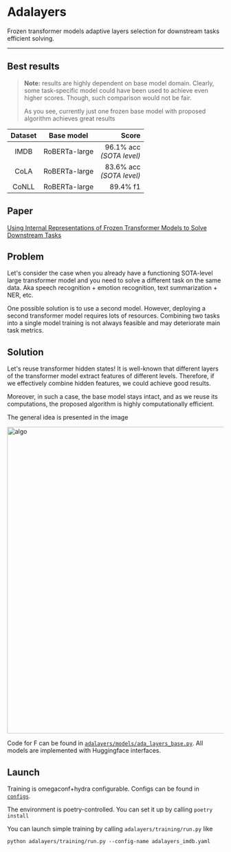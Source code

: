 # Adalayers

Frozen transformer models adaptive layers selection
for downstream tasks efficient solving.

---

## Best results

> **Note:** results are highly dependent on base model domain.
> Clearly, some task-specific model could have been used to
> achieve even higher scores. Though, such
> comparison would not be fair.
>
> As you see, currently just one frozen base model with proposed algorithm achieves great results

| Dataset | Base model | Score |
|:-----------:|:--------------:|---------:|
| IMDB        | RoBERTa-large  | 96.1% acc <br>*(SOTA level)* |
| CoLA        | RoBERTa-large  | 83.6% acc <br>*(SOTA level)* |
| CoNLL       | RoBERTa-large  | 89.4% f1  |

## Paper

[Using Internal Representations of Frozen Transformer Models to Solve Downstream Tasks](https://github.com/alexdremov/adalayers/blob/main/text_en.pdf)

## Problem

Let's consider the case when you already have a functioning SOTA-level large transformer model and you need to solve a different task on the same data.
Aka speech recognition + emotion recognition, text summarization + NER, etc.

One possible solution is to use a second model.
However, deploying a second transformer model requires lots of resources.
Combining two tasks into a single model training is not always feasible and may
deteriorate main task metrics.

## Solution

Let's reuse transformer hidden states! It is well-known that different
layers of the transformer model extract features of different levels. Therefore,
if we effectively combine hidden features, we could achieve good results.

Moreover, in such a case, the base model stays intact, and as we reuse its computations,
the proposed algorithm is highly computationally efficient.

The general idea is presented in the image

<img width="712" alt="algo" src="https://github.com/alexdremov/adalayers/assets/25539425/abbddae1-ba58-46cc-ad9a-672d38dca68f">

Code for F can be found in [`adalayers/models/ada_layers_base.py`](https://github.com/alexdremov/adalayers/blob/main/adalayers/models/ada_layers_base.py).
All models are implemented with Huggingface interfaces.

## Launch

Training is omegaconf+hydra configurable. Configs can be found in [`configs`](https://github.com/alexdremov/adalayers/tree/main/configs).

The environment is poetry-controlled. You can set it up by calling `poetry install`

You can launch simple training by calling `adalayers/training/run.py` like

```
python adalayers/training/run.py --config-name adalayers_imdb.yaml
```
